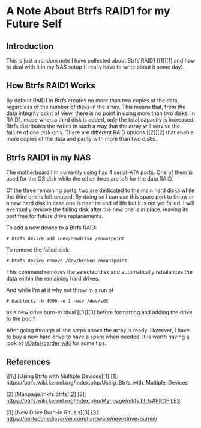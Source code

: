 # A Note About Btrfs RAID1 for my Future Self

## Introduction

This is just a random note I have collected about Btrfs RAID1 [\[1\]][1] and 
how to deal with it in my NAS setup (I really have to write about it some day).

## How Btrfs RAID1 Works

By default RAID1 in Btrfs creates no more than two copies of the data,
regardless of the number of disks in the array. This means that, from the data
integrity point of view, there is no point in using more than two disks. In
RAID1, mode when a third disk is added, only the total capacity is increased. 
Btrfs distributes the writes in such a way that the array will survive the
failure of one disk only. There are different RAID options [\[2\]][2] that 
enable more copies of the data and parity with more than two disks.

## Btrfs RAID1 in my NAS

The motherboard I'm currently using has 4 serial-ATA ports. One of them is used
for the OS disk while the other three are left for the data RAID.

Of the three remaining ports, two are dedicated to the main hard disks while the
third one is left unused. By doing so I can use this spare port to throw in a
new hard disk in case one is near its end of life but it is not yet failed.
I will eventually remove the failing disk after the new one is in place,
leaving its port free for future drive replacements.

To add a new device to a Btrfs RAID:
	
	# btrfs device add /dev/newdrive /mountpoint

To remove the failed disk:
	
	# btrfs device remove /dev/broken /mountpoint

This command removes the selected disk and automatically rebalances the data
within the remaining hard drives.

And while I'm at it why not throw in a run of

	# badblocks -b 4096 -e 1 -wsv /dev/sdX

as a new drive burn-in ritual [\[3\]][3] before formatting and adding the drive
to the pool?

After going through all the steps above the array is ready. However, I have to
buy a new hard drive to have a spare when needed. It is worth having a look at 
[r/DataHoarder wiki](https://www.reddit.com/r/datahoarder/wiki/index) for some
tips.

## References

<div class="references">
\[1\] [Using Btrfs with Multiple Devices][1]
[1]: https://btrfs.wiki.kernel.org/index.php/Using_Btrfs_with_Multiple_Devices

\[2\] [Manpage/mkfs.btrfs][2]
[2]: https://btrfs.wiki.kernel.org/index.php/Manpage/mkfs.btrfs#PROFILES

\[3\] [New Drive Burn-In Rituals][3]
[3]: https://perfectmediaserver.com/hardware/new-drive-burnin/
</div>
